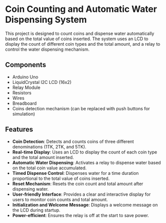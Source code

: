 # Coin Counting and Automatic Water Dispensing System

This project is designed to count coins and dispense water automatically based on the total value of coins inserted. The system uses an LCD to display the count of different coin types and the total amount, and a relay to control the water dispensing mechanism.

## Components

- Arduino Uno
- LiquidCrystal I2C LCD (16x2)
- Relay Module
- Resistors
- Wires
- Breadboard
- Coins detection mechanism (can be replaced with push buttons for simulation)

## Features

- **Coin Detection**: Detects and counts coins of three different denominations (1TK, 2TK, and 5TK).
- **Real-time Display**: Uses an LCD to display the count of each coin type and the total amount inserted.
- **Automatic Water Dispensing**: Activates a relay to dispense water based on the total coin value accumulated.
- **Timed Dispense Control**: Dispenses water for a time duration proportional to the total value of coins inserted.
- **Reset Mechanism**: Resets the coin count and total amount after dispensing water.
- **User-friendly Interface**: Provides a clear and interactive display for users to monitor coin counts and total amount.
- **Initialization and Welcome Message**: Displays a welcome message on the LCD during startup.
- **Power-efficient**: Ensures the relay is off at the start to save power.
